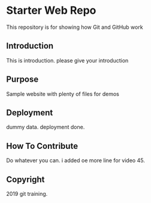 # Starter Web Repo

This repository is for showing how Git and GitHub work


## Introduction
This is introduction. please give your introduction


## Purpose
Sample website with plenty of files for demos

## Deployment
dummy data. deployment done.



## How To Contribute
Do whatever you can. i added oe more line for video 45.


## Copyright

2019 git training.